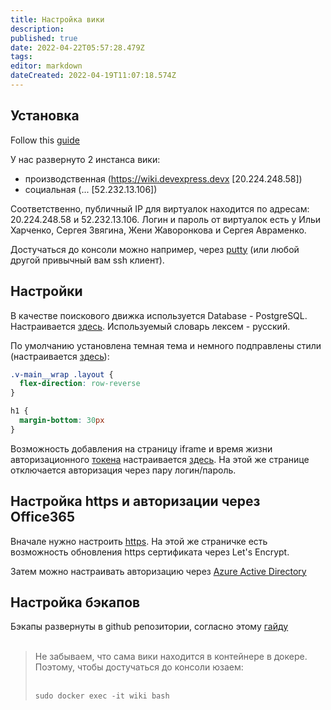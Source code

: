 ```yaml
---
title: Настройка вики
description: 
published: true
date: 2022-04-22T05:57:28.479Z
tags: 
editor: markdown
dateCreated: 2022-04-19T11:07:18.574Z
---
```


## Установка

Follow this [guide](https://docs.requarks.io/install/ubuntu)

У нас развернуто 2 инстанса вики:
- производственная (https://wiki.devexpress.devx [20.224.248.58])
- социальная (... [52.232.13.106])

Соответственно, публичный IP для виртуалок находится по адресам: 20.224.248.58 и 52.232.13.106. Логин и пароль от виртуалок есть у Ильи Харченко, Сергея Звягина, Жени Жаворонкова и Сергея Авраменко.  

Достучаться до консоли можно например, через [putty](https://www.putty.org) (или любой другой привычный вам ssh клиент).

## Настройки

В качестве поискового движка используется Database - PostgreSQL. Настраивается [здесь](/a/search). Используемый словарь лексем - русский.

По умолчанию установлена темная тема и немного подправлены стили (настраивается [здесь](/a/theme)):

```css
.v-main__wrap .layout {
  flex-direction: row-reverse
}

h1 {
  margin-bottom: 30px
}
```

 
Возможность добавления на страницу iframe и время жизни авторизационного [токена](https://github.com/Requarks/blog/blob/master/content/post/security-wiki-js.md) настраивается [здесь](/a/security). На этой же странице отключается авторизация через пару логин/пароль.

## Настройка https и авторизации через Office365

Вначале нужно настроить [https](https://docs.requarks.io/install/ubuntu). На этой же страничке есть возможность обновления https сертификата через Let's Encrypt.

Затем можно настраивать авторизацию через [Azure Active Directory](https://docs.requarks.io/auth/azure)

## Настройка бэкапов

Бэкапы развернуты в github репозитории, согласно этому [гайду](https://docs.requarks.io/storage/git)  
 

> Не забываем, что сама вики находится в контейнере в докере. Поэтому, чтобы достучаться до консоли юзаем:  
>  
> 
> ```plaintext
> sudo docker exec -it wiki bash
> ```
